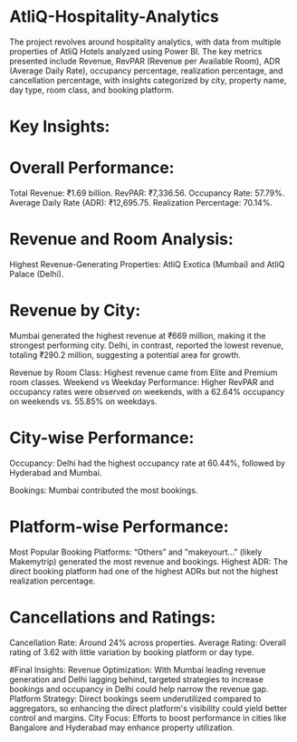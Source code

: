 #  AtliQ-Hospitality-Analytics

The project revolves around hospitality analytics, with data from multiple properties of AtliQ Hotels analyzed using Power BI. The key metrics presented include Revenue, RevPAR (Revenue per Available Room), ADR (Average Daily Rate), occupancy percentage, realization percentage, and cancellation percentage, with insights categorized by city, property name, day type, room class, and booking platform.

# Key Insights:

# Overall Performance:

Total Revenue: ₹1.69 billion.
RevPAR: ₹7,336.56.
Occupancy Rate: 57.79%.
Average Daily Rate (ADR): ₹12,695.75.
Realization Percentage: 70.14%.


# Revenue and Room Analysis:

Highest Revenue-Generating Properties: AtliQ Exotica (Mumbai) and AtliQ Palace (Delhi).

# Revenue by City:
Mumbai generated the highest revenue at ₹669 million, making it the strongest performing city.
Delhi, in contrast, reported the lowest revenue, totaling ₹290.2 million, suggesting a potential area for growth.

Revenue by Room Class: Highest revenue came from Elite and Premium room classes.
Weekend vs Weekday Performance: Higher RevPAR and occupancy rates were observed on weekends, with a 62.64% occupancy on weekends vs. 55.85% on weekdays.

# City-wise Performance:

Occupancy: Delhi had the highest occupancy rate at 60.44%, followed by Hyderabad and Mumbai.

Bookings: Mumbai contributed the most bookings.

# Platform-wise Performance:

Most Popular Booking Platforms: “Others” and "makeyourt…" (likely Makemytrip) generated the most revenue and bookings.
Highest ADR: The direct booking platform had one of the highest ADRs but not the highest realization percentage.

# Cancellations and Ratings:

Cancellation Rate: Around 24% across properties.
Average Rating: Overall rating of 3.62 with little variation by booking platform or day type.

#Final Insights:
Revenue Optimization: With Mumbai leading revenue generation and Delhi lagging behind, targeted strategies to increase bookings and occupancy in Delhi could help narrow the revenue gap.
Platform Strategy: Direct bookings seem underutilized compared to aggregators, so enhancing the direct platform's visibility could yield better control and margins.
City Focus: Efforts to boost performance in cities like Bangalore and Hyderabad may enhance property utilization.
